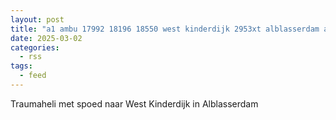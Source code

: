 ```yaml
---
layout: post
title: "a1 ambu 17992 18196 18550 west kinderdijk 2953xt alblasserdam albldm bon 33069"
date: 2025-03-02
categories: 
  - rss
tags: 
  - feed
---
```


Traumaheli met spoed naar West Kinderdijk in Alblasserdam
